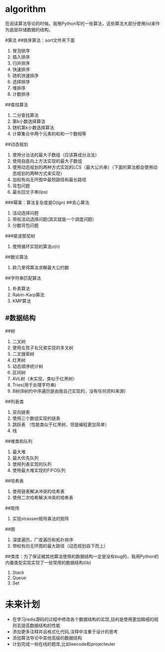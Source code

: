 algorithm
=========

在阅读算法导论的时候。我用Python写的一些算法，这些算法大部分使用list来作为底层存储数据的结构。

#算法
##排序算法：sort文件夹下面
1.  冒泡排序
2.  插入排序
3.  归并排序
4.  快速排序
5.  随机快速排序
6.  选择排序
7.  堆排序
8.  计数排序


##查找算法
1.  二分查找算法
2.  第k小数选择算法
3.  随机第k小数选择算法
4.  计算集合中两个元素的和和一个数相等

##动态规划
1.  使用分治法的最大子数组（应该算成分治法）
2.  使用自底向上方法实现的最大子数组
3.  使用动态规划的两种方式实现的LCS（最大公共串）（下面的算法都会使用动态规划的两种方式来实现）
4.  加权有向无环图中最短路径和最长路径
5.  背包问题
6.  最长回文子串(lps)

###幂乘：算法复杂度是O(lgn)
##贪心算法
1.  活动选择问题
2.  带权活动选择问题(其实就是一个调度问题）
3.  分数背包问题

###斐波那契树
1.  使用循环实现的算法o(n)

##数论算法
1.  欧几里得算法求解最大公约数

##字符串匹配算法
1.  朴素算法
2.  Rabin-Karp算法
3.  KMP算法


#数据结构
------------
##树
1.  二叉树
2.  使用左孩子右兄弟实现的多叉树
3.  二叉搜索树
4.  红黑树
5.  动态顺序统计树
6.  区间树
7.  AVL树（未实现，类似于红黑树）
8.  Tries(用于处理字符串)
9.  B树(B树的中序遍历是由我自己实现的，没有任何资料来源)

##列表类
1.  双向链表
2.  使用三个数组实现的链表
3.  跳跃表 （性能类似于红黑树，但是编程更加简单）
4.  栈

##堆类和队列
1.  最大堆
2.  最大优先队列
3.  使用列表实现的队列
4.  使用最大堆实现的FIFO队列

##哈希表
1.  使用链表解决冲突的哈希表
2.  使用二次哈希解决冲突的哈希表

##矩阵
1.  实现strassen矩阵乘法的矩阵

##图
1.  深度遍历，广度遍历和拓扑排序
2.  带权有向无环图的最大路径（动态规划自下而上）


##类库：为了保证被其他算法使用的数据结构一定是没有bug的，我用Python的内置类型实现实现了一些常用的数据结构(lib)
1.  Stack
2.  Queue
3.  Set


未来计划
=====================
* 在学习redis源码的过程中修改各个数据结构的实现,目的是使用更加精细的规则去提高数据结构的性能
* 添加更多注释并且格式化代码,注释中注重于设计的思考
* 添加算法导论中其他高级的数据结构
* 计划完成一些在线的题库,比如leecode和projecteuler





